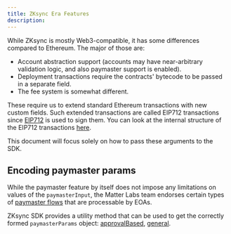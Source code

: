 ```yaml
---
title: ZKsync Era Features
description:
---
```


While ZKsync is mostly Web3-compatible, it has some differences compared to Ethereum. The major of those are:

- Account abstraction support (accounts may have near-arbitrary validation logic, and also paymaster support is enabled).
- Deployment transactions require the contracts' bytecode to be passed in a separate field.
- The fee system is somewhat different.

These require us to extend standard Ethereum transactions with new custom fields.
Such extended transactions are called EIP712 transactions since [EIP712](https://eips.ethereum.org/EIPS/eip-712)
is used to sign them. You can look at the internal structure of the EIP712 transactions
[here](https://docs.zksync.io/zk-stack/concepts/transaction-lifecycle#eip-712-0x71).

This document will focus solely on how to pass these arguments to the SDK.

## Encoding paymaster params

While the paymaster feature by itself does not impose any limitations on values of the `paymasterInput`,
the Matter Labs team endorses certain types of
[paymaster flows](https://docs.zksync.io/build/developer-reference/account-abstraction/paymasters#built-in-paymaster-flows)
that are processable by EOAs.

ZKsync SDK provides a utility method that can be used to get the correctly formed `paymasterParams` object:
[approvalBased](/sdk/java/paymaster-utils#encodeapprovalbased), [general](/sdk/java/paymaster-utils#encodegeneral).
